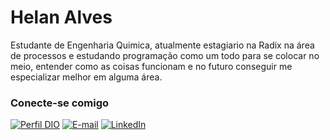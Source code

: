 # Helan Alves

Estudante de Engenharia Quimica, atualmente estagiario na Radix na área de processos e estudando programação como um todo para se colocar no meio, entender como as coisas funcionam e no futuro conseguir me especializar melhor em alguma área.

### Conecte-se comigo

[![Perfil DIO](https://img.shields.io/badge/-Meu%20Perfil%20na%20DIO-30A3DC?style=for-the-badge)](https://www.dio.me/users/helan_alves)
[![E-mail](https://img.shields.io/badge/-Email-000?style=for-the-badge&logo=microsoft-outlook&logoColor=E94D5F)](mailto:helan.alves@radixeng.com)
[![LinkedIn](https://img.shields.io/badge/-LinkedIn-000?style=for-the-badge&logo=linkedin&logoColor=30A3DC)](https://www.linkedin.com/in/helan-alves-111339143/)